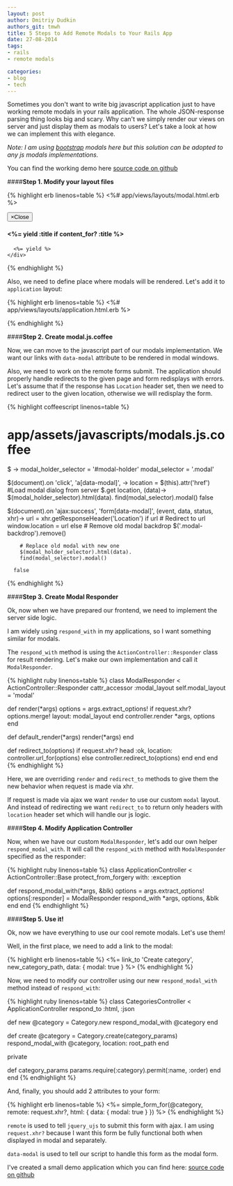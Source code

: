 ```yaml
---
layout: post
author: Dmitriy Dudkin
authors_git: tmwh
title: 5 Steps to Add Remote Modals to Your Rails App
date: 27-08-2014
tags:
- rails
- remote modals

categories:
- blog
- tech
---
```


Sometimes you don't want to write big javascript application just to have working remote modals in your rails application. The whole JSON-response parsing thing looks big and scary. Why can't we simply render our views on server and just display them as modals to users? Let's take a look at how we can implement this with elegance.

<!--cut-->

*Note: I am using [bootstrap](http://getbootstrap.com/javascript/#modals) modals here but this solution can be adopted to any js modals implementations.*

You can find the working demo here [source code on github](http://remote-modals-demo.herokuapp.com/)

####**Step 1. Modify your layout files**

{% highlight erb linenos=table %}
<%# app/views/layouts/modal.html.erb %>
<div class="modal" id="mainModal" tabindex="-1" role="dialog" aria-labelledby="mainModalLabel" aria-hidden="true">
  <div class="modal-dialog">
    <div class="modal-content">
      <div class="modal-header">
        <button type="button" class="close" data-dismiss="modal"><span aria-hidden="true">&times;</span><span class="sr-only">Close</span></button>
        <h4 class="modal-title" id="mainModalLabel">
          <%= yield :title if content_for? :title %>&nbsp;
        </h4>
      </div>

      <%= yield %>
    </div>
  </div>
</div>
{% endhighlight %}

Also, we need to define place where modals will be rendered. Let's add it to `application` layout:

{% highlight erb linenos=table %}
<%# app/views/layouts/application.html.erb %>
<div id="modal-holder"></div>
{% endhighlight %}
    
####**Step 2. Create modal.js.coffee**

Now, we can move to the javascript part of our modals implementation. We want our links with `data-modal` attribute to be rendered in modal windows.

Also, we need to work on the remote forms submit. The application should properly handle redirects to the given page and form redisplays with errors. Let's assume that if the response has `Location` header set, then we need to redirect user to the given location, otherwise we will redisplay the form.

{% highlight coffeescript linenos=table %}
# app/assets/javascripts/modals.js.coffee
$ ->
  modal_holder_selector = '#modal-holder'
  modal_selector = '.modal'

  $(document).on 'click', 'a[data-modal]', ->
    location = $(this).attr('href')
    #Load modal dialog from server
    $.get location, (data)->
      $(modal_holder_selector).html(data).
      find(modal_selector).modal()
    false

  $(document).on 'ajax:success',
    'form[data-modal]', (event, data, status, xhr)->
      url = xhr.getResponseHeader('Location')
      if url
        # Redirect to url
        window.location = url
      else
        # Remove old modal backdrop
        $('.modal-backdrop').remove()

        # Replace old modal with new one
        $(modal_holder_selector).html(data).
        find(modal_selector).modal()

      false
{% endhighlight %}

####**Step 3. Create Modal Responder**

Ok, now when we have prepared our frontend, we need to implement the server side logic.

I am widely using `respond_with` in my applications, so I want something similar for modals.

The `respond_with` method is using the `ActionController::Responder` class for result rendering. Let's make our own implementation and call it `ModalResponder`.

{% highlight ruby linenos=table %}
class ModalResponder < ActionController::Responder
  cattr_accessor :modal_layout
  self.modal_layout = 'modal'

  def render(*args)
    options = args.extract_options!
    if request.xhr?
      options.merge! layout: modal_layout
    end
    controller.render *args, options
  end

  def default_render(*args)
    render(*args)
  end

  def redirect_to(options)
    if request.xhr?
      head :ok, location: controller.url_for(options)
    else
      controller.redirect_to(options)
    end
  end
end
{% endhighlight %}

Here, we are overriding `render` and `redirect_to` methods to give them the new behavior when request is made via xhr.

If request is made via ajax we want `render` to use our custom `modal` layout. And instead of redirecting we want `redirect_to` to return only headers with `location` header set which will handle our js logic.

####**Step 4. Modify Application Controller**

Now, when we have our custom `ModalResponder`, let's add our own helper `respond_modal_with`. It will call the `respond_with` method with `ModalResponder` specified as the responder:

{% highlight ruby linenos=table %}
class ApplicationController < ActionController::Base
  protect_from_forgery with: :exception

  def respond_modal_with(*args, &blk)
    options = args.extract_options!
    options[:responder] = ModalResponder
    respond_with *args, options, &blk
  end
end
{% endhighlight %}

####**Step 5. Use it!**

Ok, now we have everything to use our cool remote modals. Let's use them!

Well, in the first place, we need to add a link to the modal:

{% highlight erb linenos=table %}
<%= link_to 'Create category', new_category_path, 
            data: { modal: true } %>
{% endhighlight %}

Now, we need to modify our controller using our new `respond_modal_with` method instead of `respond_with`:

{% highlight ruby linenos=table %}
class CategoriesController < ApplicationController
  respond_to :html, :json

  def new
    @category = Category.new
    respond_modal_with @category
  end

  def create
    @category = Category.create(category_params)
    respond_modal_with @category, location: root_path
  end

  private

  def category_params
    params.require(:category).permit(:name, :order)
  end
end
{% endhighlight %}

And, finally, you should add 2 attributes to your form:

{% highlight erb linenos=table %}
<%= simple_form_for(@category, remote: request.xhr?, html: { data: { modal: true } }) %>
{% endhighlight %}

`remote` is used to tell `jquery_ujs` to submit this form with ajax. I am using `request.xhr?` because I want this form be fully functional both when displayed in modal and separately.

`data-modal` is used to tell our script to handle this form as the modal form.

I've created a small demo application which you can find here:  [source code on github](http://remote-modals-demo.herokuapp.com/)


